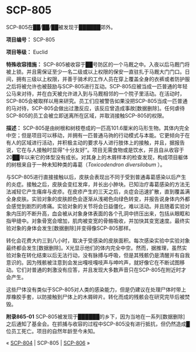 # SCP-805
                        




SCP-805在██/██/██被发现于██████郊外。



**项目编号：** SCP-805

**项目等级：** Euclid

**特殊收容措施：** SCP-805被收容于██号防区的一个马厩之中。入夜以后马厩门将被上锁。并且需保证至少一名二级或以上权限的保安一直驻扎于马厩大门门口。日间，拥有三级以上权限，并善于骑术的工作人员在穿上覆盖全身的衣裤或者防护服之后将被允许也被鼓励与SCP-805进行互动。SCP-805应被当成一匹普通的年轻公马来对待，并在白天被允许进入到与马厩相邻的一个院子里活动。在活动时，SCP-805会被取样以用来研究。员工们应被警告如果没把SCP-805当成一匹普通的马对待，SCP-805会做出过激反应，该反应曾造成事故[数据删除]。任何虐待SCP-805的员工会被立即送离所在区域，并取消接触SCP-805的权限。

**描述：** SCP-805是由树根和树枝卷成的一匹高101.6厘米的马形生物。其体内完全中空；但是项目可以移动，并拥有一匹普通马驹的行动模式与本能。它更倾向于在有人的区域进行活动，并积极主动的要求与人进行肢体上的接触，并且，据报告说，它在与人接触时显得“十分友好”。项目无需食物或是饮水，并且自从收容于20██年以来它的体型没有成长。对其身上的木屑样本的检查发现，构成项目躯体的树根来自于一种未知种类的毒葛（*Toxicodendron diversilobum* ）。

与SCP-805进行直接接触以后，皮肤会表现出不同于受到普通毒葛感染以后产生的炎症。接触之后，皮肤会变红发痒，并长出小肿块。已知治疗毒葛感染的方法无法减轻它产生瘙痒与皮疹。在皮疹产生的三天之后，炎症会迅速扩散，直到覆盖满全身皮肤。实验对象的皮肤颜色会逐渐从浅褐色向绿色转变，并报告说身体内外都会感觉到剧烈的疼痛。实验对象的关节将会日益僵化，难以活动。并且随着实验对象内压的不断升高，血会被从对象身体表面的各个孔洞中挤压出来，包括从眼眶和指甲缝中。对象骨宽会增加，肌肉被变宽的骨骼吸收，并加快其变宽速度。最终实验对象的身体会发生[数据删除]并变得像SCP-805那样。

转化会花费大约三到八小时，取决于受感染的皮肤面积。每次感染实验中实验对象最终都会发生[数据删除]。X光显示他们的体内完全中空。然而，据推理，虽然实验对象在转化结束以后无法行动，没有脉搏与呼吸，但是其残骸仍是清醒并有自我意识的。因为残骸被注意到会发出嘎吱嘎吱声与呻吟声，就好像它在不断试图移动。它们对普通的刺激没有应答，并且发现大多数声音只在SCP-805在附近时才会产生。

这些尸体没有类似于SCP-805对人类的感染能力，但是仍建议在处理尸体时带上厚橡胶手套，以防接触到尸体上的木屑碎片。转化而成的残骸会在研究完毕后被焚毁。

**附录865-01**  SCP-805被发现于██████的乡下，因为当地在一系列[数据删除]之后通知了基金会。在抓捕与收容的过程中SCP-805没有进行抵抗，但仍然造成█位员工死亡。项目的自然年龄至今未知。



« [SCP-804](/scp-804) | SCP-805 | [SCP-806](/scp-806) »





                    